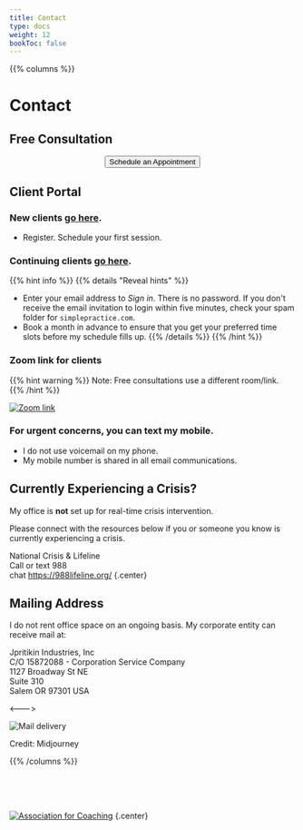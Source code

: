```yaml
---
title: Contact
type: docs
weight: 12
bookToc: false
---
```


{{% columns %}}

# Contact

## Free Consultation

<center><form><input class="glowing" type="button" onclick="window.open('https://joshua-pritikin.clientsecure.me/request/service', '_blank')" value="Schedule an Appointment" /></form></center>

## Client Portal

### New clients [go here](https://joshua-pritikin.clientsecure.me/request/service).
  - Register. Schedule your first session.
### Continuing clients [go here](https://joshua-pritikin.clientsecure.me/sign-in).
{{% hint info %}}
{{% details "Reveal hints" %}}
  - Enter your email address to *Sign in*. There is no password. If you don't receive the email invitation to login within five minutes, check your spam folder for `simplepractice.com`.
  - Book a month in advance to ensure that you get your preferred time slots before my schedule fills up.
{{% /details %}}
{{% /hint %}}

### Zoom link for clients

{{% hint warning %}}
Note: Free consultations use a different room/link.
{{% /hint %}}

[![Zoom link](zoom.webp)](https://us06web.zoom.us/j/7756484053)

### For urgent concerns, you can **text** my mobile.
- I do not use voicemail on my phone.
- My mobile number is shared in all email communications.

## Currently Experiencing a Crisis?

My office is **not** set up for real-time crisis intervention.

Please connect with the resources below if you or someone you know is currently experiencing a crisis.

National Crisis & Lifeline    
Call or text 988    
chat https://988lifeline.org/
{.center}

## Mailing Address

I do not rent office space on an ongoing basis. My corporate entity can receive mail at:

Jpritikin Industries, Inc  
C/O 15872088 - Corporation Service Company  
1127 Broadway St NE  
Suite 310  
Salem OR 97301 USA

<--->

![Mail delivery](mail-delivery.webp)

Credit: Midjourney

{{% /columns %}}

<br/>
<br/>
<br/>

[![Association for Coaching](/images/ac.webp)](https://www.associationforcoaching.com)
{.center}
